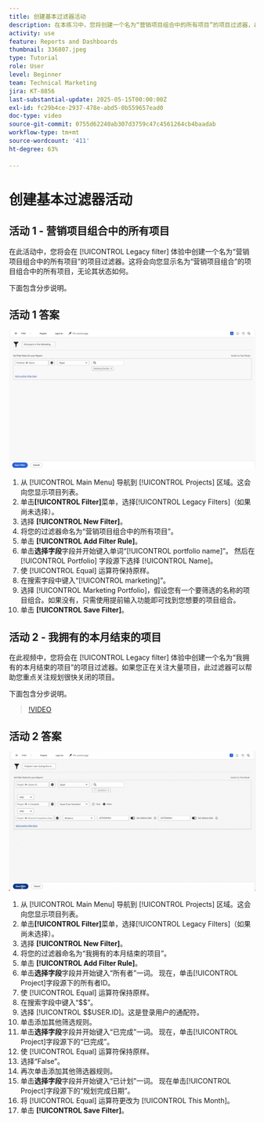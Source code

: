 ```yaml
---
title: 创建基本过滤器活动
description: 在本练习中，您将创建一个名为“营销项目组合中的所有项目”的项目过滤器，以及一个名为“本月结束的我拥有的项目”的项目过滤器。
activity: use
feature: Reports and Dashboards
thumbnail: 336807.jpeg
type: Tutorial
role: User
level: Beginner
team: Technical Marketing
jira: KT-8856
last-substantial-update: 2025-05-15T00:00:00Z
exl-id: fc29b4ce-2937-478e-abd5-0b559657ead0
doc-type: video
source-git-commit: 0755d62240ab307d3759c47c4561264cb4baadab
workflow-type: tm+mt
source-wordcount: '411'
ht-degree: 63%

---
```


# 创建基本过滤器活动


## 活动 1 - 营销项目组合中的所有项目

在此活动中，您将会在 [!UICONTROL Legacy filter] 体验中创建一个名为“营销项目组合中的所有项目”的项目过滤器。这将会向您显示名为“营销项目组合”的项目组合中的所有项目，无论其状态如何。

下面包含分步说明。

## 活动 1 答案

![用于创建新过滤器的屏幕图像](assets/basic-filter-activity-1.png)

1. 从 [!UICONTROL Main Menu] 导航到 [!UICONTROL Projects] 区域。这会向您显示项目列表。
1. 单击&#x200B;**[!UICONTROL Filter]**&#x200B;菜单，选择[!UICONTROL Legacy Filters]（如果尚未选择）。
1. 选择 **[!UICONTROL New Filter]**。
1. 将您的过滤器命名为“营销项目组合中的所有项目”。
1. 单击 **[!UICONTROL Add Filter Rule]**。
1. 单击&#x200B;**选择字段**&#x200B;字段并开始键入单词“[!UICONTROL portfolio name]”。 然后在 [!UICONTROL Portfolio] 字段源下选择 [!UICONTROL Name]。
1. 使 [!UICONTROL Equal] 运算符保持原样。
1. 在搜索字段中键入“[!UICONTROL marketing]”。
1. 选择 [!UICONTROL Marketing Portfolio]，假设您有一个要筛选的名称的项目组合。如果没有，只需使用提前输入功能即可找到您想要的项目组合。
1. 单击 **[!UICONTROL Save Filter]**。

## 活动 2 - 我拥有的本月结束的项目

在此视频中，您将会在 [!UICONTROL Legacy filter] 体验中创建一个名为“我拥有的本月结束的项目”的项目过滤器。如果您正在关注大量项目，此过滤器可以帮助您重点关注规划很快关闭的项目。

下面包含分步说明。

>[!VIDEO](https://video.tv.adobe.com/v/3443389/?quality=12&learn=on&enablevpops&captions=chi_hans)

## 活动 2 答案

![用于创建新过滤器的屏幕图像](assets/basic-filter-activity-2.png)

1. 从 [!UICONTROL Main Menu] 导航到 [!UICONTROL Projects] 区域。这会向您显示项目列表。
1. 单击&#x200B;**[!UICONTROL Filter]**&#x200B;菜单，选择[!UICONTROL Legacy Filters]（如果尚未选择）。
1. 选择 **[!UICONTROL New Filter]**。
1. 将您的过滤器命名为“我拥有的本月结束的项目”。
1. 单击 **[!UICONTROL Add Filter Rule]**。
1. 单击&#x200B;**选择字段**&#x200B;字段并开始键入“所有者”一词。 现在，单击[!UICONTROL Project]字段源下的所有者ID。
1. 使 [!UICONTROL Equal] 运算符保持原样。
1. 在搜索字段中键入“$$”。
1. 选择 [!UICONTROL $$USER.ID]。这是登录用户的通配符。
1. 单击添加其他筛选规则。
1. 单击&#x200B;**选择字段**&#x200B;字段并开始键入“已完成”一词。 现在，单击[!UICONTROL Project]字段源下的“已完成”。
1. 使 [!UICONTROL Equal] 运算符保持原样。
1. 选择“False”。
1. 再次单击添加其他筛选器规则。
1. 单击&#x200B;**选择字段**&#x200B;字段并开始键入“已计划”一词。 现在单击[!UICONTROL Project]字段源下的“规划完成日期”。
1. 将 [!UICONTROL Equal] 运算符更改为 [!UICONTROL This Month]。
1. 单击 **[!UICONTROL Save Filter]**。

